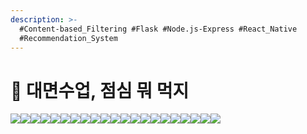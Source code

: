 ```yaml
---
description: >-
  #Content-based_Filtering #Flask #Node.js-Express #React_Native
  #Recommendation_System
---
```


# 🍴 대면수업, 점심 뭐 먹지

![](<../../../.gitbook/assets/Untitled (6).png>)![](<../../../.gitbook/assets/Untitled 1 (6).png>)![](<../../../.gitbook/assets/Untitled 2 (5).png>)![](<../../../.gitbook/assets/Untitled 3 (5).png>)![](<../../../.gitbook/assets/Untitled 4 (3).png>)![](<../../../.gitbook/assets/Untitled 5 (4).png>)![](<../../../.gitbook/assets/Untitled 6 (4).png>)![](<../../../.gitbook/assets/Untitled 7 (3).png>)![](<../../../.gitbook/assets/Untitled 9 (4).png>)![](<../../../.gitbook/assets/Untitled 10 (3).png>)![](<../../../.gitbook/assets/Untitled 11 (4).png>)![](<../../../.gitbook/assets/Untitled 12 (5).png>)![](<../../../.gitbook/assets/Untitled 13 (3).png>)![](<../../../.gitbook/assets/Untitled 14 (4).png>)![](<../../../.gitbook/assets/Untitled 15 (3).png>)![](<../../../.gitbook/assets/Untitled 16 (3).png>)![](<../../../.gitbook/assets/Untitled 17 (2).png>)![](<../../../.gitbook/assets/Untitled 18 (2).png>)![](<../../../.gitbook/assets/Untitled 19 (2).png>)![](<../../../.gitbook/assets/Untitled 20 (2).png>)![](<../../../.gitbook/assets/image (22).png>)
